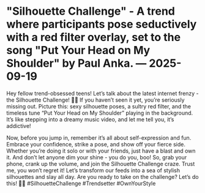 # "Silhouette Challenge" - A trend where participants pose seductively with a red filter overlay, set to the song "Put Your Head on My Shoulder" by Paul Anka. — 2025-09-19

Hey fellow trend-obsessed teens! Let’s talk about the latest internet frenzy - the Silhouette Challenge! 🎵💃 If you haven’t seen it yet, you’re seriously missing out. Picture this: sexy silhouette poses, a sultry red filter, and the timeless tune “Put Your Head on My Shoulder” playing in the background. It’s like stepping into a dreamy music video, and let me tell you, it’s addictive!

Now, before you jump in, remember it’s all about self-expression and fun. Embrace your confidence, strike a pose, and show off your fierce side. Whether you’re doing it solo or with your friends, just have a blast and own it. And don’t let anyone dim your shine - you do you, boo! So, grab your phone, crank up the volume, and join the Silhouette Challenge craze. Trust me, you won’t regret it! Let’s transform our feeds into a sea of stylish silhouettes and slay all day. Are you ready to take on the challenge? Let’s do this! 💋✨ #SilhouetteChallenge #Trendsetter #OwnYourStyle